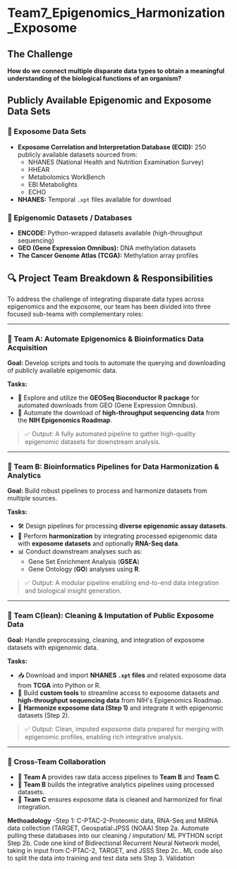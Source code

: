 
# Team7_Epigenomics_Harmonization_Exposome

## The Challenge

**How do we connect multiple disparate data types to obtain a meaningful understanding of the biological functions of an organism?**

## Publicly Available Epigenomic and Exposome Data Sets

### 🔬 Exposome Data Sets
- **Exposome Correlation and Interpretation Database (ECID):** 250 publicly available datasets sourced from:
  - NHANES (National Health and Nutrition Examination Survey)
  - HHEAR
  - Metabolomics WorkBench
  - EBI Metabolights
  - ECHO  
- **NHANES:** Temporal `.xpt` files available for download

### 🧬 Epigenomic Datasets / Databases
- **ENCODE:** Python-wrapped datasets available (high-throughput sequencing)
- **GEO (Gene Expression Omnibus):** DNA methylation datasets
- **The Cancer Genome Atlas (TCGA):** Methylation array profiles


## 🔍 Project Team Breakdown & Responsibilities

To address the challenge of integrating disparate data types across epigenomics and the exposome, our team has been divided into three focused sub-teams with complementary roles:

---

### 🧠 Team A: Automate Epigenomics & Bioinformatics Data Acquisition

**Goal:** Develop scripts and tools to automate the querying and downloading of publicly available epigenomic data.

**Tasks:**
- 🔗 Explore and utilize the **GEOSeq Bioconductor R package** for automated downloads from GEO (Gene Expression Omnibus).
- 🧬 Automate the download of **high-throughput sequencing data** from the **NIH Epigenomics Roadmap**.

> ✅ Output: A fully automated pipeline to gather high-quality epigenomic datasets for downstream analysis.

---

### 🧬 Team B: Bioinformatics Pipelines for Data Harmonization & Analytics

**Goal:** Build robust pipelines to process and harmonize datasets from multiple sources.

**Tasks:**
- 🛠️ Design pipelines for processing **diverse epigenomic assay datasets**.
- 🔄 Perform **harmonization** by integrating processed epigenomic data with **exposome datasets** and optionally **RNA-Seq data**.
- 📊 Conduct downstream analyses such as:
  - Gene Set Enrichment Analysis (**GSEA**)
  - Gene Ontology (**GO**) analyses using **R**.

> ✅ Output: A modular pipeline enabling end-to-end data integration and biological insight generation.

---

### 🧹 Team C(lean): Cleaning & Imputation of Public Exposome Data

**Goal:** Handle preprocessing, cleaning, and integration of exposome datasets with epigenomic data.

**Tasks:**
- 📥 Download and import **NHANES `.xpt` files** and related exposome data from **TCGA** into Python or R.
- 🧰 Build **custom tools** to streamline access to exposome datasets and **high-throughput sequencing data** from NIH's Epigenomics Roadmap.
- 🔗 **Harmonize exposome data (Step 1)** and integrate it with epigenomic datasets (Step 2).

> ✅ Output: Clean, imputed exposome data prepared for merging with epigenomic profiles, enabling rich integrative analysis.

---

### 🤝 Cross-Team Collaboration

- 🔄 **Team A** provides raw data access pipelines to **Team B** and **Team C**.
- 🧬 **Team B** builds the integrative analytics pipelines using processed datasets.
- 🧹 **Team C** ensures exposome data is cleaned and harmonized for final integration.

**Methoadology**
-Step 1: C-PTAC-2-Proteomic data, RNA-Seq and MiRNA data collection (TARGET, Geospatial:JPSS (NOAA)
Step 2a. Automate pulling these databases into our cleaning / imputation/ ML PYTHON script
Step 2b. Code one kind of Bidirectional Recurrent Neural Network model, taking in input from C-PTAC-2, TARGET, and JSSS 
Step 2c.. ML code also to split the data into training and test data sets
Step 3. Validation




  
